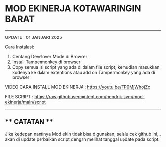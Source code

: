 # MOD EKINERJA KOTAWARINGIN BARAT #
-----------------------------------
UPDATE : 01 JANUARI 2025

Cara Instalasi:
1. Centang Develover Mode di Browser
2. Install Tampermonkey di browser
3. Copy semua isi script yang ada di dalam file script, kemudian masukkan kodenya ke dalam extentions atau add on Tampermonkey yang ada di browser

VIDEO CARA INSTALL MOD EKINERJA :
https://youtu.be/TP0MjWhojZc

FILE SCRIPT :
https://raw.githubusercontent.com/hendrik-svm/mod-ekinerja/main/script

-------------
** CATATAN **
-------------
Jika kedepan nantinya Mod ekin tidak bisa digunakan, selalu cek github ini,..
akan di update perbaikan script dengan melihat tanggal update pada script.
